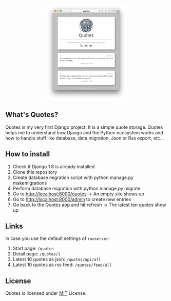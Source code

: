 <div style="text-align:center">
	<a href="https://github.com/tscholze/py-django-quotes/blob/master/docs/quotes-site.png">
		<img src="https://github.com/tscholze/py-django-quotes/blob/master/docs/quotes-site.png" height="300px" />
	</a>
</div>

## What's Quotes?
Quotes is my very first Django project. It is a simple quote storage. Quotes helps me to understand how Django and the Python ecosystem works and how to handle stuff like database, data migration, Json or Rss export, etc...

## How to install
1. Check if Django 1.8 is already installed
1. Clone this repository
1. Create database migration script with python manage.py makemigrations
1. Perform database migration with python manage.py migrate
1. Go to [http://localhost:8000/quotes](http://localhost:8000/quotes/) -> An empty site shows up
1. Go to [http://localhost:8000/admin](http://localhost:8000/admin) to create new entries
1. Go back to the Quotes app and hit refresh -> The latest ten quotes show up

## Links
In case you use the default settings of `runserver`:

1. Start page: `/quotes`
1. Detail page: `/quotes/1`
1. Latest 10 quotes as json: `/quotes/api/all`
1. Latest 10 quotes as rss feed: `/quotes/feed/all`


## License 
Quotes is licensed under [MIT](https://en.wikipedia.org/wiki/MIT_License) License. 
